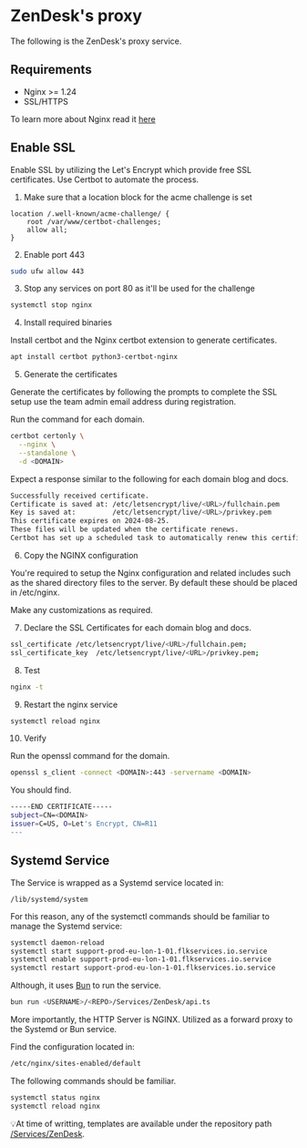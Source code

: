 # ZenDesk's proxy

The following is the ZenDesk's proxy service.

## Requirements

- Nginx >= 1.24
- SSL/HTTPS

To learn more about Nginx read it [here](https://nginx.org/en/docs)

## Enable SSL

Enable SSL by utilizing the Let's Encrypt which provide free SSL certificates. Use Certbot to automate the process.

1. Make sure that a location block for the acme challenge is set

```
location /.well-known/acme-challenge/ {
    root /var/www/certbot-challenges;
    allow all;
}
```

2. Enable port 443

```sh
sudo ufw allow 443
```

3. Stop any services on port 80 as it'll be used for the challenge

```sh
systemctl stop nginx
```

4. Install required binaries

Install certbot and the Nginx certbot extension to generate certificates.

```sh
apt install certbot python3-certbot-nginx
```

5. Generate the certificates

Generate the certificates by following the prompts to complete the SSL setup use the team admin email address during registration.

Run the command for each domain.

```sh
certbot certonly \
  --nginx \
  --standalone \
  -d <DOMAIN>
```

Expect a response similar to the following for each domain blog and docs.

```sh
Successfully received certificate.
Certificate is saved at: /etc/letsencrypt/live/<URL>/fullchain.pem
Key is saved at:         /etc/letsencrypt/live/<URL>/privkey.pem
This certificate expires on 2024-08-25.
These files will be updated when the certificate renews.
Certbot has set up a scheduled task to automatically renew this certificate in the background.
```

6. Copy the NGINX configuration

You're required to setup the Nginx configuration and related includes such as the shared directory files to the server. By default these should be placed in /etc/nginx.

Make any customizations as required.

7. Declare the SSL Certificates for each domain blog and docs.

```sh
ssl_certificate /etc/letsencrypt/live/<URL>/fullchain.pem;
ssl_certificate_key  /etc/letsencrypt/live/<URL>/privkey.pem;
```

8. Test

```sh
nginx -t
```

9. Restart the nginx service

```sh
systemctl reload nginx
```

10. Verify

Run the openssl command for the domain.

```sh
openssl s_client -connect <DOMAIN>:443 -servername <DOMAIN>
```

You should find.

```sh
-----END CERTIFICATE-----
subject=CN=<DOMAIN>
issuer=C=US, O=Let's Encrypt, CN=R11
---
```

## Systemd Service

The Service is wrapped as a Systemd service located in:

```
/lib/systemd/system
```

For this reason, any of the systemctl commands should be familiar to manage the Systemd service:

```sh
systemctl daemon-reload
systemctl start support-prod-eu-lon-1-01.flkservices.io.service
systemctl enable support-prod-eu-lon-1-01.flkservices.io.service
systemctl restart support-prod-eu-lon-1-01.flkservices.io.service
```

Although, it uses [Bun](https://bun.sh/) to run the service.

```sh
bun run <USERNAME>/<REPO>/Services/ZenDesk/api.ts
```

More importantly, the HTTP Server is NGINX. Utilized as a forward proxy to the Systemd or Bun service.

Find the configuration located in:

```sh
/etc/nginx/sites-enabled/default
```

The following commands should be familiar.

```sh
systemctl status nginx
systemctl reload nginx
```

💡At time of writting, templates are available under the repository path [/Services/ZenDesk](https://github.com/fleek-platform/website/tree/331f5c1b9e75d3e6c580a93bedb612267257bda7/Services/ZenDesk).
